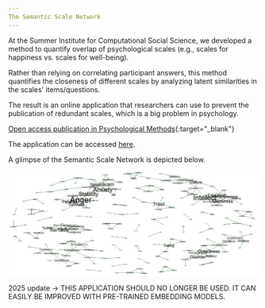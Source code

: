 ```yaml
---
The Semantic Scale Network
---
```



At the Summer Institute for Computational Social Science, we developed a method to quantify overlap of psychological scales (e.g., scales for happiness vs. scales for well-being).

Rather than relying on correlating participant answers, this method quantifies the closeness of different scales by analyzing latent similarities in the scales' items/questions.

The result is an online application that researchers can use to prevent the publication of redundant scales, which is a big problem in psychology.

[Open access publication in Psychological Methods](https://osf.io/y87pe/){:target="_blank"}

The application can be accessed [here](https://rosenbusch.shinyapps.io/semantic_net/).

A glimpse of the Semantic Scale Network is depicted below.

<img src="assets/blog_images/the ssn.jpg">


2025 update -> THIS APPLICATION SHOULD NO LONGER BE USED. IT CAN EASILY BE IMPROVED WITH PRE-TRAINED EMBEDDING MODELS.